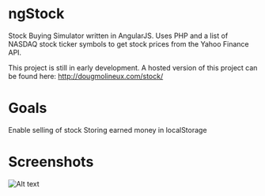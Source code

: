 ngStock
=======

Stock Buying Simulator written in AngularJS. Uses PHP and a list of NASDAQ stock ticker symbols to get stock prices from the Yahoo Finance API.

This project is still in early development. A hosted version of this project can be found here: http://dougmolineux.com/stock/

Goals
=======

Enable selling of stock
Storing earned money in localStorage

Screenshots
=======

![Alt text](https://raw.github.com/dougmolineux/ngStock/master/screenshots/stock-screenshot.png "Stocks Screenshot 1")

